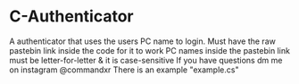 # C-Authenticator
A authenticator that uses the users PC name to login.
Must have the raw pastebin link inside the code for it to work
PC names inside the pastebin link must be letter-for-letter & it is case-sensitive
If you have questions dm me on instagram @commandxr
There is an example "example.cs"
